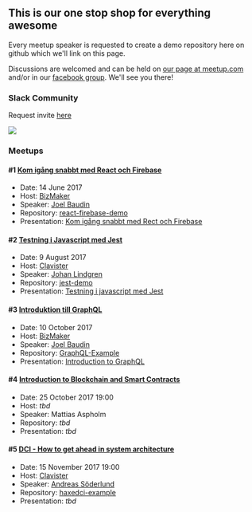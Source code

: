 ## This is our one stop shop for everything awesome

Every meetup speaker is requested to create a demo repository here on github which we'll link on this page.

Discussions are welcomed and can be held on [our page at meetup.com](https://www.meetup.com/ovik-dev) and/or in our [facebook group](https://www.facebook.com/groups/117816668796460/). We'll see you there!

### Slack Community
Request invite [here](https://ovikdevmeetup.now.sh)

<img src="https://ovikdevmeetup.now.sh/badge.svg">

### Meetups

#### #1 [Kom igång snabbt med React och Firebase](https://www.meetup.com/ovik-dev/events/240287936/)

- Date: 14 June 2017
- Host: [BizMaker](http://www.bizmaker.se)
- Speaker: [Joel Baudin](https://github.com/jrbaudin)
- Repository: [react-firebase-demo](https://github.com/jrbaudin/react-firebase-demo)
- Presentation: [Kom igång snabbt med Rect och Firebase](https://prezi.com/view/ugYB80cZIw4YRzhCmOJe)

#### #2 [Testning i Javascript med Jest](https://www.meetup.com/ovik-dev/events/241137933/)

- Date: 9 August 2017
- Host: [Clavister](https://www.clavister.com)
- Speaker: [Johan Lindgren](https://github.com/lindgr3n)
- Repository: [jest-demo](https://github.com/lindgr3n/jest-demo)
- Presentation: [Testning i javascript med Jest](https://prezi.com/view/e2v07VnJrN0l4ibHQnAC/)

#### #3 [Introduktion till GraphQL](https://www.meetup.com/ovik-dev/events/243474171/)

- Date: 10 October 2017
- Host: [BizMaker](http://www.bizmaker.se)
- Speaker: [Joel Baudin](https://github.com/jrbaudin)
- Repository: [GraphQL-Example](https://github.com/jrbaudin/GraphQL-Example)
- Presentation: [Introduction to GraphQL](https://prezi.com/view/5PfbkfvfXHCNDHTkN45z/)

#### #4 [Introduction to Blockchain and Smart Contracts](https://www.meetup.com/ovik-dev/events/244195803/)

- Date: 25 October 2017 19:00
- Host: _tbd_
- Speaker: Mattias Aspholm
- Repository: _tbd_
- Presentation: _tbd_

#### #5 [DCI - How to get ahead in system architecture](https://www.meetup.com/ovik-dev/events/244107581/)

- Date: 15 November 2017 19:00
- Host: [Clavister](https://www.clavister.com)
- Speaker: [Andreas Söderlund](https://github.com/ciscoheat)
- Repository: [haxedci-example](https://github.com/ciscoheat/haxedci-example)
- Presentation: _tbd_
